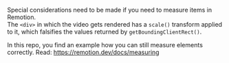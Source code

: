 Special considerations need to be made if you need to measure items in Remotion.  
The `<div>` in which the video gets rendered has a `scale()` transform applied to it, which falsifies the values returned by `getBoundingClientRect()`.

In this repo, you find an example how you can still measure elements correctly.
Read: https://remotion.dev/docs/measuring
